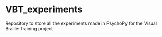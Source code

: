 # VBT_experiments
Repository to store all the experiments made in PsychoPy for the Visual Braille Training project
